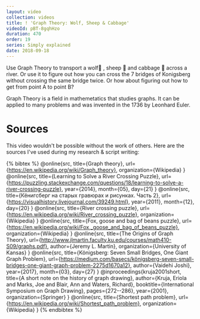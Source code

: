 ```yaml
---
layout: video
collection: videos
title: ! 'Graph Theory: Wolf, Sheep & Cabbage'
videoId: pBT-8gqhHzo
duration: 470
order: 19
series: Simply explained
date: 2018-09-18
---
```


Use Graph Theory to transport a wolf🐺 , sheep 🐑 and cabbage 🥗 across a river. Or use it to figure out how you can cross the 7 bridges of Konigsberg without crossing the same bridge twice. Or how about figuring out how to get from point A to point B?

Graph Theory is a field in mathemetatics that studies graphs. It can be applied to many problems and was invented in the 1736 by Leonhard Euler.


# Sources
This video wouldn't be possible without the work of others. Here are the sources I've used during my research & script writing:

{% bibtex %}
@online{src,
    title={Graph theory},
    url={https://en.wikipedia.org/wiki/Graph_theory},
    organization={Wikipedia}
}
@online{src,
    title={Learning to Solve a River Crossing Puzzle},
    url={https://puzzling.stackexchange.com/questions/18/learning-to-solve-a-river-crossing-puzzle},
    year={2014},
    month={05},
    day={21}
}
@online{src,
    title={Кёнигсберг на старых гравюрах и рисунках. Часть 2},
    url={https://visualhistory.livejournal.com/39249.html},
    year={2011},
    month={12},
    day={20}
}
@online{src,
    title={River crossing puzzle},
    url={https://en.wikipedia.org/wiki/River_crossing_puzzle},
    organization={Wikipedia}
}
@online{src,
    title={Fox, goose and bag of beans puzzle},
    url={https://en.wikipedia.org/wiki/Fox,_goose_and_bag_of_beans_puzzle},
    organization={Wikipedia}
}
@online{src,
    title={The Origins of Graph Theory},
    url={http://www.jlmartin.faculty.ku.edu/courses/math410-S09/graphs.pdf},
    author={Jeremy L. Martin},
    organization={University of Kansas}
}
@online{src,
    title={Königsberg: Seven Small Bridges, One Giant Graph Problem},
    url={https://medium.com/basecs/königsberg-seven-small-bridges-one-giant-graph-problem-2275d1670a12},
    author={Vaidehi Joshi},
    year={2017},
    month={03},
    day={27}
}
@inproceedings{kruja2001short,
  title={A short note on the history of graph drawing},
  author={Kruja, Eriola and Marks, Joe and Blair, Ann and Waters, Richard},
  booktitle={International Symposium on Graph Drawing},
  pages={272--286},
  year={2001},
  organization={Springer}
}
@online{src,
    title={Shortest path problem},
    url={https://en.wikipedia.org/wiki/Shortest_path_problem},
    organization={Wikipedia}
}
{% endbibtex %}